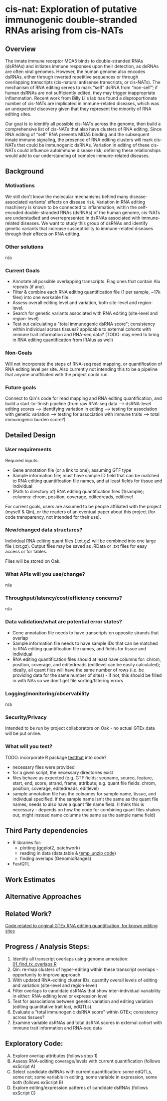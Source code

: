 # cis-nat: Exploration of putative immunogenic double-stranded RNAs arising from cis-NATs #

## Overview

The innate immune receptor MDA5 binds to double-stranded RNAs (dsRNAs) and initiates immune responses upon their detection, as dsRNAs are often viral genomes. However, the human genome also encodes dsRNAs, either through inverted repetitive sequences or through overlapping transcripts (cis-natural antisense transcripts, or cis-NATs). The mechanism of RNA editing serves to mark “self” dsRNA from “non-self”; if human dsRNAs are not sufficiently edited, they may trigger inappropriate inflammation. Recent work from Billy Li's lab has found a disproportionate number of cis-NATs are implicated in immune-related diseases, which was an unexpected discovery given that they represent the minority of RNA editing sites.

Our goal is to identify all possible cis-NATs across the genome, then build a comprehensive list of cis-NATs that also have clusters of RNA editing. Since RNA editing of “self” RNA prevents MDA5 binding and the subsequent innate immune signaling, the presence of RNA editing clusters will mark cis-NATs that could be immunogenic dsRNAs. Variation in editing of these cis-NATs could influence autoimmune disease risk; defining these relationships would add to our understanding of complex immune-related diseases.

## Background 
### Motivations
We still don't know the molecular mechanisms behind many disease-associated variants' effects on disease risk. Variation in RNA editing machinery is known to be connected to inflammation; within the self-encoded double-stranded RNAs (dsRNAs) of the human genome, cis-NATs are understudied and overrepresented in dsRNAs associated with immune-related diseases. We want to study this group of dsRNAs and identify genetic variants that increase susceptibility to immune-related diseases through their effects on RNA editing.

### Other solutions
n/a

### Current Goals
- Annotate all possible overlapping transcripts. Flag ones that contain Alu repeats (if any).
- Filter & combine each RNA editing quantification file (1 per sample, ~17k files) into one workable file.
- Assess overall editing level and variation, both site-level and region-level.
- Search for genetic variants associated with RNA editing (site-level and region-level)
- Test out calculating a "total immunogenic dsRNA score"; consistency within individual across tissues? applicable to external cohorts with immune trait information and RNA-seq data? (TODO: may need to bring in RNA editing quantification from IRAlus as well)


### Non-Goals
Will not incorporate the steps of RNA-seq read mapping, or quantification of RNA editing level per site. Also currently not intending this to be a pipeline that anyone unaffiliated with the project could run.

### Future goals
Connect to Qin's code for read mapping and RNA editing quantification, and build a start-to-finish pipeline (from raw RNA-seq data --> dsRNA-level editing scores --> identifying variation in editing --> testing for association with genetic variation --> testing for association with immune traits --> total immunogenic burden score?)


## Detailed Design
### User requirements
Required inputs:
- Gene annotation file (or a link to one); assuming GTF type
- Sample information file; must have sample ID field that can be matched to RNA editing quantification file names, and at least fields for tissue and individual
- (Path to directory of) RNA editing quantification files (1/sample); columns: chrom, position, coverage, editedreads, editlevel

For current goals, users are assumed to be people affiliated with the project (myself & Qin), or the readers of an eventual paper about this project (for code transparency, not intended for their use).

### New/changed data structures?
Individual RNA editing quant files (.txt.gz) will be combined into one large file (.txt.gz). Output files may be saved as .RData or .txt files for easy access or for tables.

Files will be stored on Oak.

### What APIs will you use/change?
n/a

### Throughput/latency/cost/efficiency concerns?
n/a

### Data validation/what are potential error states?
- Gene annotation file needs to have transcripts on opposite strands that overlap
- Sample information file needs to have sample IDs that can be matched to RNA editing quantification file names, and fields for tissue and individual
- RNA editing quantification files should at least have columns for: chrom, position, coverage, and editedreads (editlevel can be easily calculated); ideally, all quant files will have the same number of rows (i.e. be providing data for the same number of sites) - if not, this should be filled in with NAs so we don't get file sorting/filtering errors

### Logging/monitoring/observability
n/a

### Security/Privacy
Intended to be run by project collaborators on Oak - no actual GTEx data will be put online.

### What will you test?
TODO: incorporate R package [testthat](https://testthat.r-lib.org/) into code?
- necessary files were provided
- for a given script, the necessary directories exist
- files behave as expected (e.g. GTF fields: seqname, source, feature, start, end, score, strand, frame, attribute; e.g. quant file fields: chrom, position, coverage, editedreads, editlevel)
- sample annotation file has the colnames for sample name, tissue, and individual specified. if the sample name isn't the same as the quant file names, needs to also have a quant file name field. (I think this is necessary - depends on how the code for combining quant files shakes out, might instead name columns the same as the sample name field)

## Third Party dependencies
- R libraries for:
  - plotting (ggplot2, patchwork)
  - reading in data (data.table & [temp_unzip code](https://gist.github.com/xhdong-umd/6429e7f96735142fa467f3b1daa91a2c))
  - finding overlaps (GenomicRanges)
- FastQTL


## Work Estimates

## Alternative Approaches

## Related Work?
[Code related to original GTEx RNA editing quantifcation, for known editing sites](https://github.com/vargasliqin/mpileup)

## Progress / Analysis Steps:
1. Identify all transcript overlaps using genome annotation: [01_find_tx_overlaps.R](https://github.com/odegoede/cis-nat/blob/main/find_overlapping_transcripts/01_find_tx_overlaps.R)
2. Qin: re-map clusters of hyper-editing within these transcript overlaps - opportunity to improve approach
3. With updated RNA-editing cluster IDs, quantify overall levels of editing and variation (site-level and region-level)
4. Filter overlaps to candidate dsRNAs that show inter-individual variability in either: RNA-editing level or expression level
5. Test for associations between genetic variation and editing variation (editing quantitative trait loci, edQTLs).
6. Evaluate a "total immunogenic dsRNA score" within GTEx; consistency across tissues?
7. Examine variable dsRNAs and total dsRNA scores in external cohort with immune trait information and RNA-seq data

## Exploratory Code:
<ol type="A">
  <li>Explore overlap attributes (follows step 1)</li>
  <li>Assess RNA-editing coverage/levels with current quantification (follows exScript A)</li>
  <li>Select candidate dsRNAs with current quantification: some edQTLs, some not; some variable in editing, some variable in expression, some both (follows exScript B)</li>
  <li>Explore editing/expression patterns of candidate dsRNAs (follows exScript C)</li>
</ol>



